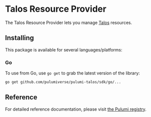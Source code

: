 # Talos Resource Provider

The Talos Resource Provider lets you manage [Talos](https://talos.dev) resources.

## Installing

This package is available for several languages/platforms:
### Go

To use from Go, use `go get` to grab the latest version of the library:

```bash
go get github.com/pulumiverse/pulumi-talos/sdk/go/...
```
## Reference

For detailed reference documentation, please visit [the Pulumi registry](https://www.pulumi.com/registry/packages/talos/api-docs/).
